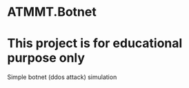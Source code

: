# ATMMT.Botnet

# This project is for educational purpose only

Simple botnet (ddos attack) simulation
